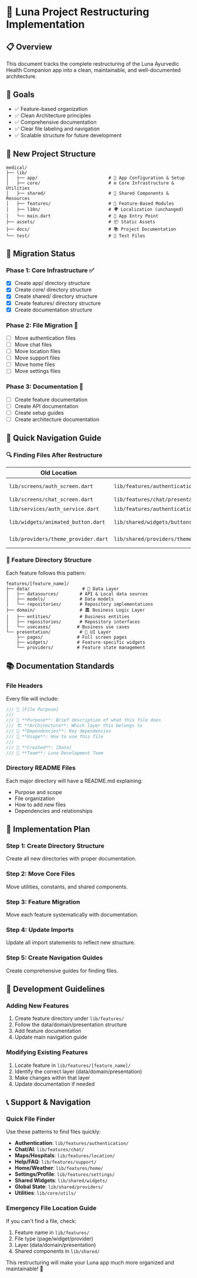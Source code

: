 # 🌙 Luna Project Restructuring Implementation

## 📋 Overview
This document tracks the complete restructuring of the Luna Ayurvedic Health Companion app into a clean, maintainable, and well-documented architecture.

## 🎯 Goals
- ✅ Feature-based organization
- ✅ Clean Architecture principles
- ✅ Comprehensive documentation
- ✅ Clear file labeling and navigation
- ✅ Scalable structure for future development

## 📁 New Project Structure

```
medical/
├── lib/
│   ├── app/                           # 🚀 App Configuration & Setup
│   ├── core/                          # ⚙️ Core Infrastructure & Utilities
│   ├── shared/                        # 🔄 Shared Components & Resources
│   ├── features/                      # 🎯 Feature-Based Modules
│   ├── l10n/                          # 🌍 Localization (unchanged)
│   └── main.dart                      # 🏁 App Entry Point
├── assets/                            # 📦 Static Assets
├── docs/                              # 📚 Project Documentation
└── test/                              # 🧪 Test Files
```

## 🔄 Migration Status

### Phase 1: Core Infrastructure ✅
- [x] Create app/ directory structure
- [x] Create core/ directory structure  
- [x] Create shared/ directory structure
- [x] Create features/ directory structure
- [x] Create documentation structure

### Phase 2: File Migration 🔄
- [ ] Move authentication files
- [ ] Move chat files
- [ ] Move location files
- [ ] Move support files
- [ ] Move home files
- [ ] Move settings files

### Phase 3: Documentation 📝
- [ ] Create feature documentation
- [ ] Create API documentation
- [ ] Create setup guides
- [ ] Create architecture documentation

## 📖 Quick Navigation Guide

### 🔍 Finding Files After Restructure

| Old Location | New Location | Purpose |
|-------------|-------------|---------|
| `lib/screens/auth_screen.dart` | `lib/features/authentication/presentation/pages/auth_screen.dart` | Authentication UI |
| `lib/screens/chat_screen.dart` | `lib/features/chat/presentation/pages/chat_screen.dart` | Chat Interface |
| `lib/services/auth_service.dart` | `lib/features/authentication/data/datasources/auth_remote_datasource.dart` | Auth API calls |
| `lib/widgets/animated_button.dart` | `lib/shared/widgets/buttons/animated_button.dart` | Reusable button |
| `lib/providers/theme_provider.dart` | `lib/shared/providers/theme_provider.dart` | Global theme state |

### 🎯 Feature Directory Structure
Each feature follows this pattern:
```
features/[feature_name]/
├── data/                    # 💾 Data Layer
│   ├── datasources/        # API & Local data sources
│   ├── models/             # Data models
│   └── repositories/       # Repository implementations
├── domain/                 # 🏛️ Business Logic Layer
│   ├── entities/           # Business entities
│   ├── repositories/       # Repository interfaces
│   └── usecases/          # Business use cases
└── presentation/           # 🎨 UI Layer
    ├── pages/             # Full screen pages
    ├── widgets/           # Feature-specific widgets
    └── providers/         # Feature state management
```

## 📚 Documentation Standards

### File Headers
Every file will include:
```dart
/// 📄 [File Purpose]
/// 
/// 🎯 **Purpose**: Brief description of what this file does
/// 🏗️ **Architecture**: Which layer this belongs to
/// 🔗 **Dependencies**: Key dependencies
/// 📝 **Usage**: How to use this file
/// 
/// 📅 **Created**: [Date]
/// 👤 **Team**: Luna Development Team
```

### Directory README Files
Each major directory will have a README.md explaining:
- Purpose and scope
- File organization
- How to add new files
- Dependencies and relationships

## 🚀 Implementation Plan

### Step 1: Create Directory Structure
Create all new directories with proper documentation.

### Step 2: Move Core Files
Move utilities, constants, and shared components.

### Step 3: Feature Migration
Move each feature systematically with documentation.

### Step 4: Update Imports
Update all import statements to reflect new structure.

### Step 5: Create Navigation Guides
Create comprehensive guides for finding files.

## 🔧 Development Guidelines

### Adding New Features
1. Create feature directory under `lib/features/`
2. Follow the data/domain/presentation structure
3. Add feature documentation
4. Update main navigation guide

### Modifying Existing Features
1. Locate feature in `lib/features/[feature_name]/`
2. Identify the correct layer (data/domain/presentation)
3. Make changes within that layer
4. Update documentation if needed

## 📞 Support & Navigation

### Quick File Finder
Use these patterns to find files quickly:

- **Authentication**: `lib/features/authentication/`
- **Chat/AI**: `lib/features/chat/`
- **Maps/Hospitals**: `lib/features/location/`
- **Help/FAQ**: `lib/features/support/`
- **Home/Weather**: `lib/features/home/`
- **Settings/Profile**: `lib/features/settings/`
- **Shared Widgets**: `lib/shared/widgets/`
- **Global State**: `lib/shared/providers/`
- **Utilities**: `lib/core/utils/`

### Emergency File Location Guide
If you can't find a file, check:
1. Feature name in `lib/features/`
2. File type (page/widget/provider)
3. Layer (data/domain/presentation)
4. Shared components in `lib/shared/`

This restructuring will make your Luna app much more organized and maintainable! 🌟